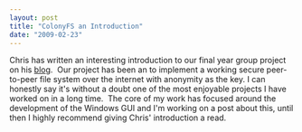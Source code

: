 ```yaml
---
layout: post
title: "ColonyFS an Introduction"
date: "2009-02-23"
---
```


Chris has written an interesting introduction to our final year group project on his [blog](http://blog.chrisnolan.me.uk/?p=36#more-36).  Our project has been an to implement a working secure peer-to-peer file system over the internet with anonymity as the key. I can honestly say it's without a doubt one of the most enjoyable projects I have worked on in a long time.  The core of my work has focused around the development of the Windows GUI and I'm working on a post about this, until then I highly recommend giving Chris' introduction a read.
